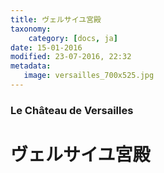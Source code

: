 ```yaml
---
title: ヴェルサイユ宮殿
taxonomy:
    category: [docs, ja]
date: 15-01-2016
modified: 23-07-2016, 22:32
metadata:
   image: versailles_700x525.jpg
---
```

### Le Château de Versailles

# ヴェルサイユ宮殿